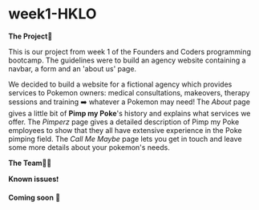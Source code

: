 # week1-HKLO

**The Project**:construction_worker:

This is our project from week 1 of the Founders and Coders programming bootcamp. The guidelines were to build an agency website containing a navbar, a form and an 'about us' page. 

We decided to build a website for a fictional agency which provides services to Pokemon owners: medical consultations, makeovers, therapy sessions and training :arrow_right: whatever a Pokemon may need! 
The _About_ page gives a little bit of **Pimp my Poke**'s history and explains what services we offer. 
The _Pimperz_ page gives a detailed description of Pimp my Poke employees to show that they all have extensive experience in the Poke pimping field. 
The _Call Me Maybe_ page lets you get in touch and leave some more details about your pokemon's needs. 

**The Team**:two_women_holding_hands::couple:

**Known issues**:exclamation:

**Coming soon** :thought_balloon:
